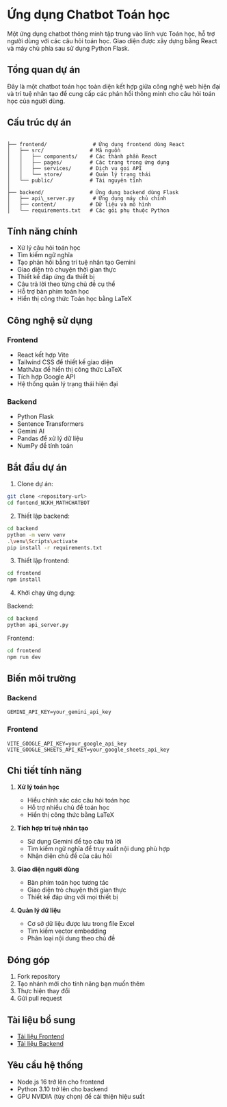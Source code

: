 # Ứng dụng Chatbot Toán học

Một ứng dụng chatbot thông minh tập trung vào lĩnh vực Toán học, hỗ trợ người dùng với các câu hỏi toán học. Giao diện được xây dựng bằng React và máy chủ phía sau sử dụng Python Flask.

## Tổng quan dự án

Đây là một chatbot toán học toàn diện kết hợp giữa công nghệ web hiện đại và trí tuệ nhân tạo để cung cấp các phản hồi thông minh cho câu hỏi toán học của người dùng.

## Cấu trúc dự án

```

├── frontend/               # Ứng dụng frontend dùng React
│   ├── src/               # Mã nguồn
│   │   ├── components/    # Các thành phần React
│   │   ├── pages/         # Các trang trong ứng dụng
│   │   ├── services/      # Dịch vụ gọi API
│   │   └── store/         # Quản lý trạng thái
│   └── public/            # Tài nguyên tĩnh
│
├── backend/               # Ứng dụng backend dùng Flask
│   ├── api\_server.py      # Ứng dụng máy chủ chính
│   ├── content/           # Dữ liệu và mô hình
│   └── requirements.txt   # Các gói phụ thuộc Python

````

## Tính năng chính

- Xử lý câu hỏi toán học
- Tìm kiếm ngữ nghĩa
- Tạo phản hồi bằng trí tuệ nhân tạo Gemini
- Giao diện trò chuyện thời gian thực
- Thiết kế đáp ứng đa thiết bị
- Câu trả lời theo từng chủ đề cụ thể
- Hỗ trợ bàn phím toán học
- Hiển thị công thức Toán học bằng LaTeX

## Công nghệ sử dụng

### Frontend

- React kết hợp Vite
- Tailwind CSS để thiết kế giao diện
- MathJax để hiển thị công thức LaTeX
- Tích hợp Google API
- Hệ thống quản lý trạng thái hiện đại

### Backend

- Python Flask
- Sentence Transformers
- Gemini AI
- Pandas để xử lý dữ liệu
- NumPy để tính toán

## Bắt đầu dự án

1. Clone dự án:
```bash
git clone <repository-url>
cd fontend_NCKH_MATHCHATBOT
````

2. Thiết lập backend:

```bash
cd backend
python -m venv venv
.\venv\Scripts\activate
pip install -r requirements.txt
```

3. Thiết lập frontend:

```bash
cd frontend
npm install
```

4. Khởi chạy ứng dụng:

Backend:

```bash
cd backend
python api_server.py
```

Frontend:

```bash
cd frontend
npm run dev
```

## Biến môi trường

### Backend

```env
GEMINI_API_KEY=your_gemini_api_key
```

### Frontend

```env
VITE_GOOGLE_API_KEY=your_google_api_key
VITE_GOOGLE_SHEETS_API_KEY=your_google_sheets_api_key
```

## Chi tiết tính năng

1. **Xử lý toán học**

   * Hiểu chính xác các câu hỏi toán học
   * Hỗ trợ nhiều chủ đề toán học
   * Hiển thị công thức bằng LaTeX

2. **Tích hợp trí tuệ nhân tạo**

   * Sử dụng Gemini để tạo câu trả lời
   * Tìm kiếm ngữ nghĩa để truy xuất nội dung phù hợp
   * Nhận diện chủ đề của câu hỏi

3. **Giao diện người dùng**

   * Bàn phím toán học tương tác
   * Giao diện trò chuyện thời gian thực
   * Thiết kế đáp ứng với mọi thiết bị

4. **Quản lý dữ liệu**

   * Cơ sở dữ liệu được lưu trong file Excel
   * Tìm kiếm vector embedding
   * Phân loại nội dung theo chủ đề

## Đóng góp

1. Fork repository
2. Tạo nhánh mới cho tính năng bạn muốn thêm
3. Thực hiện thay đổi
4. Gửi pull request

## Tài liệu bổ sung

* [Tài liệu Frontend](./frontend/README.md)
* [Tài liệu Backend](./backend/README.md)

## Yêu cầu hệ thống

* Node.js 16 trở lên cho frontend
* Python 3.10 trở lên cho backend
* GPU NVIDIA (tùy chọn) để cải thiện hiệu suất
